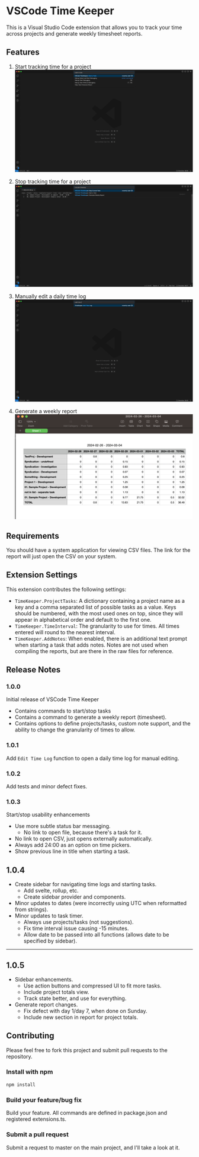 # VSCode Time Keeper

This is a Visual Studio Code extension that allows you to track your time across projects and generate weekly timesheet reports.

## Features

1. Start tracking time for a project
![Start Task](demo-images/TimeKeeper-start-task.gif)

2. Stop tracking time for a project
![Stop Task](demo-images/TimeKeeper-stop-task.gif)

3. Manually edit a daily time log
![Edit Time Log](demo-images/TimeKeeper-edit-log.gif)

4. Generate a weekly report
![Generate Weekly Report](demo-images/TimeKeeper-report.png)

## Requirements

You should have a system application for viewing CSV files.  The link for the report will just open the CSV on your system.

## Extension Settings

This extension contributes the following settings:

* `TimeKeeper.ProjectTasks`: A dictionary containing a project name as a key and a comma separated list of possible tasks as a value.  Keys should be numbered, with the most used ones on top, since they will appear in alphabetical order and default to the first one.
* `TimeKeeper.TimeInterval`: The granularity to use for times.  All times entered will round to the nearest interval.
* `TimeKeeper.AddNotes`: When enabled, there is an additional text prompt when starting a task that adds notes.
Notes are not used when compiling the reports, but are there in the raw files for reference.

## Release Notes

### 1.0.0

Initial release of VSCode Time Keeper

* Contains commands to start/stop tasks
* Contains a command to generate a weekly report (timesheet).
* Contains options to define projects/tasks, custom note support, and the ability to change the granularity of times to allow.

### 1.0.1

Add `Edit Time Log` function to open a daily time log for manual editing.

### 1.0.2

Add tests and minor defect fixes.

### 1.0.3

Start/stop usability enhancements
  - Use more subtle status bar messaging.
      - No link to open file, because there's a task for it.
  - No link to open CSV, just opens externally automatically.
  - Always add 24:00 as an option on time pickers.
  - Show previous line in title when starting a task.

## 1.0.4

- Create sidebar for navigating time logs and starting tasks.
    - Add svelte, rollup, etc.
    - Create sidebar provider and components.
- Minor updates to dates (were incorrectly using UTC when reformatted from strings).
- Minor updates to task timer.
    - Always use projects/tasks (not suggestions).
    - Fix time interval issue causing -15 minutes.
    - Allow date to be passed into all functions (allows date to be specified by sidebar).
---

## 1.0.5

- Sidebar enhancements.
   - Use action buttons and compressed UI to fit more tasks.
   - Include project totals view.
   - Track state better, and use for everything.
- Generate report changes.
   - Fix defect with day 1/day 7, when done on Sunday.
   - Include new section in report for project totals.

## Contributing

Please feel free to fork this project and submit pull requests to the repository.

### Install with npm

```bash
npm install
```

### Build your feature/bug fix

Build your feature.  All commands are defined in package.json and registered extensions.ts.

### Submit a pull request

Submit a request to master on the main project, and I'll take a look at it.